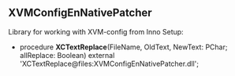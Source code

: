 ## XVMConfigEnNativePatcher

Library for working with XVM-config from Inno Setup:

* procedure **XCTextReplace**(FileName, OldText, NewText: PChar; allReplace: Boolean) external 'XCTextReplace@files:XVMConfigEnNativePatcher.dll';
